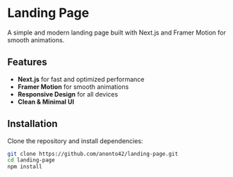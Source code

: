 # Landing Page

A simple and modern landing page built with Next.js and Framer Motion for smooth animations.

## Features

- **Next.js** for fast and optimized performance
- **Framer Motion** for smooth animations
- **Responsive Design** for all devices
- **Clean & Minimal UI**

## Installation

Clone the repository and install dependencies:

```bash
git clone https://github.com/anonto42/landing-page.git
cd landing-page
npm install
